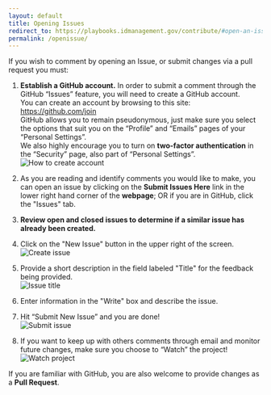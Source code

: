 ```yaml
---
layout: default
title: Opening Issues
redirect_to: https://playbooks.idmanagement.gov/contribute/#open-an-issue
permalink: /openissue/
---
```


If you wish to comment by opening an Issue, or submit changes via a pull request you must:

1. **Establish a GitHub account.** In order to submit a comment through the GitHub “Issues” feature, you will need to create a GitHub account.  
You can create an account by browsing to this site: https://github.com/join  
GitHub allows you to remain pseudonymous, just make sure you select the options that suit you on the “Profile” and “Emails” pages of your “Personal Settings”.  
We also highly encourage you to turn on **two-factor authentication** in the “Security” page, also part of “Personal Settings”.  
  ![How to create account]({{site.baseurl}}/assets/img/create_github_account.png)

2. As you are reading and identify comments you would like to make, you can open an issue by clicking on the **Submit Issues Here** link in the lower right hand corner of the **webpage**; OR if you are in GitHub, click the "Issues" tab.  
    
2. **Review open and closed issues to determine if a similar issue has already been created.**

2. Click on the "New Issue" button in the upper right of the screen.  
    ![Create issue]({{site.baseurl}}/assets/img/create_new_issue.png)

2. Provide a short description in the field labeled "Title" for the feedback being provided.  
    ![Issue title]({{site.baseurl}}/assets/img/issue_title.png)
	
2. Enter information in the "Write" box and describe the issue.  

2. Hit “Submit New Issue” and you are done!  
    ![Submit issue]({{site.baseurl}}/assets/img/submit_new_issue.png)

2. If you want to keep up with others comments through email and monitor future changes, make sure you choose to “Watch” the project!  
    ![Watch project]({{site.baseurl}}/assets/img/watch_project.png)

If you are familiar with GitHub, you are also welcome to provide changes as a **Pull Request**.  
